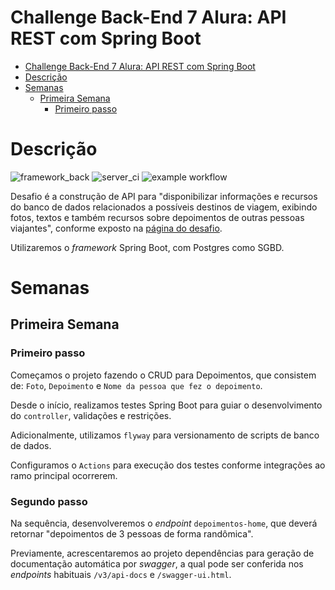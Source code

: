 Challenge Back-End 7 Alura: API REST com Spring Boot
==========================

<!-- TOC -->
* [Challenge Back-End 7 Alura: API REST com Spring Boot](#challenge-back-end-7-alura-api-rest-com-spring-boot)
* [Descrição](#descrição)
* [Semanas](#semanas)
  * [Primeira Semana](#primeira-semana-)
    * [Primeiro passo](#primeiro-passo)
<!-- TOC -->

# Descrição

![framework_back](https://img.shields.io/badge/Spring_Boot-F2F4F9?style=for-the-badge&logo=spring-boot)
![server_ci](https://img.shields.io/badge/Github%20Actions-282a2e?style=for-the-badge&logo=githubactions&logoColor=367cfe)
![example workflow](https://github.com/vsantsal/alura-challenge-backend-7/actions/workflows/maven.yml/badge.svg)

Desafio é a construção de API para "disponibilizar informações e recursos do banco de dados relacionados a possíveis destinos de viagem, exibindo fotos, textos e também recursos sobre depoimentos de outras pessoas viajantes", conforme exposto na [página do desafio](https://www.alura.com.br/challenges/back-end-7).

Utilizaremos o *framework* Spring Boot, com Postgres como SGBD.

# Semanas

## Primeira Semana 

### Primeiro passo

Começamos o projeto fazendo o CRUD para Depoimentos, que consistem de: `Foto`, `Depoimento` e `Nome da pessoa que fez o depoimento`.

Desde o início, realizamos testes Spring Boot para guiar o desenvolvimento do `controller`, validações e restrições.

Adicionalmente, utilizamos `flyway` para versionamento de scripts de banco de dados.

Configuramos o `Actions` para execução dos testes conforme integrações ao ramo principal ocorrerem.

### Segundo passo

Na sequência, desenvolveremos o *endpoint* `depoimentos-home`, que deverá retornar "depoimentos de 3 pessoas de forma randômica".

Previamente, acrescentaremos ao projeto dependências para geração de documentação automática por *swagger*, a qual pode ser conferida nos *endpoints* habituais `/v3/api-docs` e `/swagger-ui.html`.